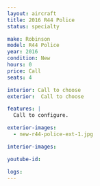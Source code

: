 ```yaml
---
layout: aircraft
title: 2016 R44 Police
status: specialty

make: Robinson
model: R44 Police
year: 2016
condition: New
hours: 0
price: Call
seats: 4

interior: Call to choose
exterior:  Call to choose

features: |
  Call to configure.

exterior-images:
  - new-r44-police-ext-1.jpg

interior-images:

youtube-id:

logs:
---
```

